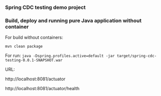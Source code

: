 ### Spring CDC testing demo project


### Build, deploy and running pure Java application without container

For build without containers:

```mvn clean package```

For run:
```java -Dspring.profiles.active=default -jar target/spring-cdc-testing-0.0.1-SNAPSHOT.war```

URL:

http://localhost:8081/actuator

http://localhost:8081/actuator/health
